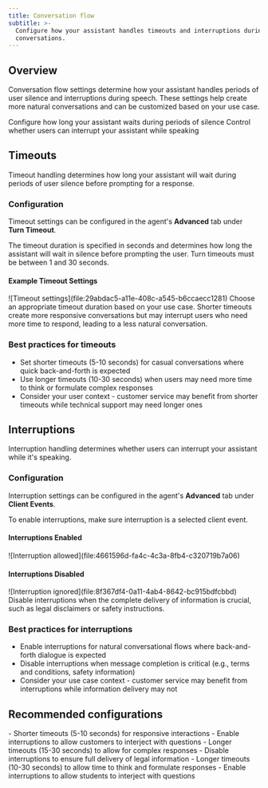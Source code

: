 ```yaml
---
title: Conversation flow
subtitle: >-
  Configure how your assistant handles timeouts and interruptions during
  conversations.
---
```


## Overview

Conversation flow settings determine how your assistant handles periods of user silence and interruptions during speech. These settings help create more natural conversations and can be customized based on your use case.

<CardGroup cols={2}>
  <Card title="Timeouts" icon="clock" href="#timeouts">
    Configure how long your assistant waits during periods of silence
  </Card>
  <Card title="Interruptions" icon="hand" href="#interruptions">
    Control whether users can interrupt your assistant while speaking
  </Card>
</CardGroup>

## Timeouts

Timeout handling determines how long your assistant will wait during periods of user silence before prompting for a response.

### Configuration

Timeout settings can be configured in the agent's **Advanced** tab under **Turn Timeout**.

The timeout duration is specified in seconds and determines how long the assistant will wait in silence before prompting the user. Turn timeouts must be between 1 and 30 seconds.

#### Example Timeout Settings

<Frame background="subtle">
  ![Timeout settings](file:29abdac5-a11e-408c-a545-b6ccaecc1281)
</Frame>

<Note>
  Choose an appropriate timeout duration based on your use case. Shorter timeouts create more
  responsive conversations but may interrupt users who need more time to respond, leading to a less
  natural conversation.
</Note>

### Best practices for timeouts

- Set shorter timeouts (5-10 seconds) for casual conversations where quick back-and-forth is expected
- Use longer timeouts (10-30 seconds) when users may need more time to think or formulate complex responses
- Consider your user context - customer service may benefit from shorter timeouts while technical support may need longer ones

## Interruptions

Interruption handling determines whether users can interrupt your assistant while it's speaking.

### Configuration

Interruption settings can be configured in the agent's **Advanced** tab under **Client Events**.

To enable interruptions, make sure interruption is a selected client event.

#### Interruptions Enabled

<Frame background="subtle">
  ![Interruption allowed](file:4661596d-fa4c-4c3a-8fb4-c320719b7a06)
</Frame>

#### Interruptions Disabled

<Frame background="subtle">
  ![Interruption ignored](file:8f367df4-0a11-4ab4-8642-bc915bdfcbbd)
</Frame>

<Note>
  Disable interruptions when the complete delivery of information is crucial, such as legal
  disclaimers or safety instructions.
</Note>

### Best practices for interruptions

- Enable interruptions for natural conversational flows where back-and-forth dialogue is expected
- Disable interruptions when message completion is critical (e.g., terms and conditions, safety information)
- Consider your use case context - customer service may benefit from interruptions while information delivery may not

## Recommended configurations

<AccordionGroup>
  <Accordion title="Customer service">
    - Shorter timeouts (5-10 seconds) for responsive interactions - Enable interruptions to allow
    customers to interject with questions
  </Accordion>
  <Accordion title="Legal disclaimers">
    - Longer timeouts (15-30 seconds) to allow for complex responses - Disable interruptions to
    ensure full delivery of legal information
  </Accordion>
  <Accordion title="Conversational EdTech">
    - Longer timeouts (10-30 seconds) to allow time to think and formulate responses - Enable
    interruptions to allow students to interject with questions
  </Accordion>
</AccordionGroup>
